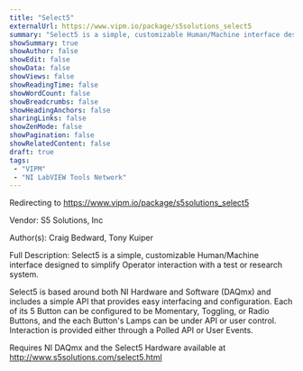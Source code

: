 ```yaml
---
title: "Select5"
externalUrl: https://www.vipm.io/package/s5solutions_select5
summary: "Select5 is a simple, customizable Human/Machine interface designed to simplify Operator interaction with a test or research system."
showSummary: true
showAuthor: false
showEdit: false
showData: false
showViews: false
showReadingTime: false
showWordCount: false
showBreadcrumbs: false
showHeadingAnchors: false
sharingLinks: false
showZenMode: false
showPagination: false
showRelatedContent: false
draft: true
tags:
 - "VIPM"
 - "NI LabVIEW Tools Network"
---
```


Redirecting to https://www.vipm.io/package/s5solutions_select5

Vendor: S5 Solutions, Inc

Author(s): Craig Bedward, Tony Kuiper
 
Full Description:
Select5 is a simple, customizable Human/Machine interface designed to simplify Operator interaction with a test or research system.

Select5 is based around both NI Hardware and Software (DAQmx) and includes a simple API that provides easy interfacing and configuration.  Each of its 5 Button can be configured to be Momentary, Toggling, or Radio Buttons, and the each Button's Lamps can be under API or user control.  Interaction is provided either through a Polled API or User Events.

Requires NI DAQmx and the Select5 Hardware available at http://www.s5solutions.com/select5.html